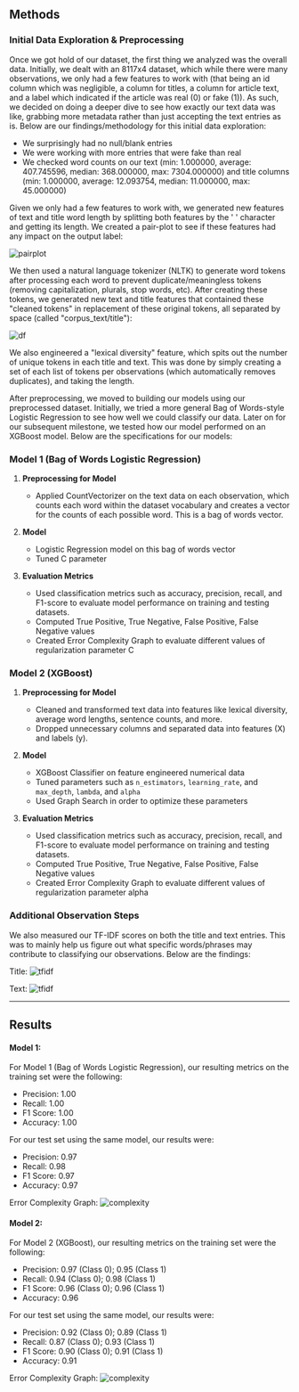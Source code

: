 ## Methods

### Initial Data Exploration & Preprocessing 

Once we got hold of our dataset, the first thing we analyzed was the overall data. Initially, we dealt with an 8117x4 dataset, which while there were many observations, we only had a few features to work with (that being an id column which was negligible, a column for titles, a column for article text, and a label which indicated if the article was real (0) or fake (1)). As such, we decided on doing a deeper dive to see how exactly our text data was like, grabbing more metadata rather than just accepting the text entries as is. Below are our findings/methodology for this initial data exploration:
   - We surprisingly had no null/blank entries
   - We were working with more entries that were fake than real
   - We checked word counts on our text (min: 1.000000, average: 407.745596, median: 368.000000, max: 7304.000000) and title columns (min: 1.000000, average: 12.093754, median: 11.000000, max: 45.000000)

Given we only had a few features to work with, we generated new features of text and title word length by splitting both features by the ' ' character and getting its length. We created a pair-plot to see if these features had any impact on the output label:

![pairplot](images/length_pairplot.png)

We then used a natural language tokenizer (NLTK) to generate word tokens after processing each word to prevent duplicate/meaningless tokens (removing capitalization, plurals, stop words, etc). After creating these tokens, we generated new text and title features that contained these "cleaned tokens" in replacement of these original tokens, all separated by space (called "corpus_text/title"): 

![df](images/cleaned_df.png)

We also engineered a "lexical diversity" feature, which spits out the number of unique tokens in each title and text. This was done by simply creating a set of each list of tokens per observations (which automatically removes duplicates), and taking the length.

After preprocessing, we moved to building our models using our preprocessed dataset. Initially, we tried a more general Bag of Words-style Logistic Regression to see how well we could classify our data. Later on for our subsequent milestone, we tested how our model performed on an XGBoost model. Below are the specifications for our models:

### Model 1 (Bag of Words Logistic Regression)
1. **Preprocessing for Model**  
   - Applied CountVectorizer on the text data on each observation, which counts each word within the dataset vocabulary and creates a vector for the counts of each possible word. This is a bag of words vector.

2. **Model**
   - Logistic Regression model on this bag of words vector
   - Tuned C parameter

3. **Evaluation Metrics**  
   - Used classification metrics such as accuracy, precision, recall, and F1-score to evaluate model performance on training and testing datasets.
   - Computed True Positive, True Negative, False Positive, False Negative values
   - Created Error Complexity Graph to evaluate different values of regularization parameter C

### Model 2 (XGBoost)
1. **Preprocessing for Model**  
   - Cleaned and transformed text data into features like lexical diversity, average word lengths, sentence counts, and more.
   - Dropped unnecessary columns and separated data into features (X) and labels (y).

2. **Model**
   - XGBoost Classifier on feature engineered numerical data
   - Tuned parameters such as `n_estimators`, `learning_rate`, and `max_depth`, `lambda`, and `alpha`
   - Used Graph Search in order to optimize these parameters

3. **Evaluation Metrics**  
   - Used classification metrics such as accuracy, precision, recall, and F1-score to evaluate model performance on training and testing datasets.
   - Computed True Positive, True Negative, False Positive, False Negative values
   - Created Error Complexity Graph to evaluate different values of regularization parameter alpha

### Additional Observation Steps
We also measured our TF-IDF scores on both the title and text entries. This was to mainly help us figure out what specific words/phrases may contribute to classifying our observations. Below are the findings:

Title:
![tfidf](images/tfidftitle.png)

Text:
![tfidf](images/tfidftext.png)

***

## Results
#### Model 1:
For Model 1 (Bag of Words Logistic Regression), our resulting metrics on the training set were the following: 
   - Precision: 1.00
   - Recall: 1.00
   - F1 Score: 1.00
   - Accuracy: 1.00

For our test set using the same model, our results were:
   - Precision: 0.97
   - Recall: 0.98
   - F1 Score: 0.97
   - Accuracy: 0.97

Error Complexity Graph:
![complexity](images/ecms3.png)
     
#### Model 2:
For Model 2 (XGBoost), our resulting metrics on the training set were the following: 
   - Precision: 0.97 (Class 0); 0.95 (Class 1)
   - Recall: 0.94 (Class 0); 0.98 (Class 1)
   - F1 Score: 0.96 (Class 0); 0.96 (Class 1)
   - Accuracy: 0.96

For our test set using the same model, our results were:
   - Precision: 0.92 (Class 0); 0.89 (Class 1)
   - Recall: 0.87 (Class 0); 0.93 (Class 1)
   - F1 Score: 0.90 (Class 0); 0.91 (Class 1)
   - Accuracy: 0.91

Error Complexity Graph:
![complexity](images/ecms4.png)
